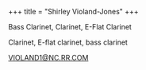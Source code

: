 +++
title = "Shirley Violand-Jones"
+++

Bass Clarinet, Clarinet, E-Flat Clarinet

<!--more-->

Clarinet, E-flat clarinet, bass clarinet
  


VIOLAND1@NC.RR.COM

